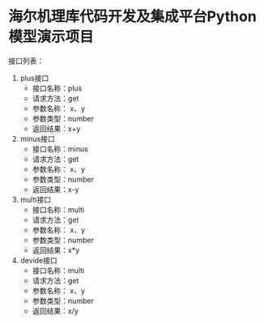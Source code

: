 # 海尔机理库代码开发及集成平台Python模型演示项目
接口列表：
1. plus接口
    - 接口名称：plus
    - 请求方法：get
    - 参数名称： x、y
    - 参数类型：number
    - 返回结果：x+y
1. minus接口
    - 接口名称：minus
    - 请求方法：get
    - 参数名称： x、y
    - 参数类型：number
    - 返回结果：x-y
1. multi接口
    - 接口名称：multi
    - 请求方法：get
    - 参数名称： x、y
    - 参数类型：number
    - 返回结果：x*y
1. devide接口
    - 接口名称：multi
    - 请求方法：get
    - 参数名称： x、y
    - 参数类型：number
    - 返回结果：x/y